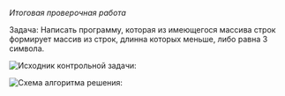 *Итоговая проверочная работа*

Задача: Написать программу, которая из имеющегося массива строк формирует массив из строк, длинна которых меньше, либо равна 3 символа.

![Исходник контрольной задачи:](https://gbcdn.mrgcdn.ru/uploads/asset/4312773/attachment/ed8c1f2c15da325114976e1c313ef5f8.png)


![Схема алгоритма решения:](https://drive.google.com/file/d/1p3Ujv8Qxoujked9Ug6O-PhLOYWWsCvVh/view?usp=share_link)
